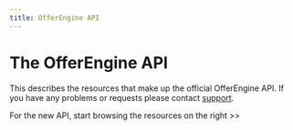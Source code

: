 ```yaml
---
title: OfferEngine API
---
```


# The OfferEngine API

This describes the resources that make up the official OfferEngine API. If
you have any problems or requests please contact
[support](mailto:support@offerengine.com).

For the new API, start browsing the resources on the right >>
